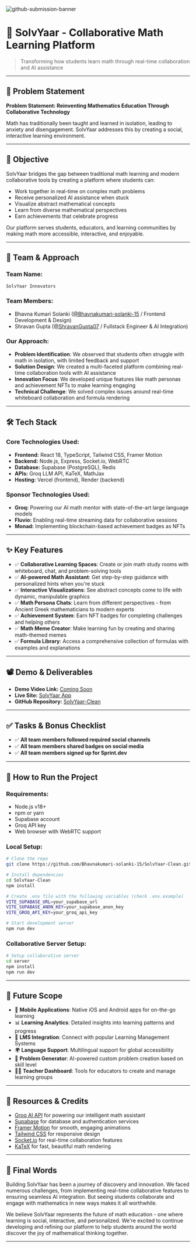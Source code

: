 ![github-submission-banner](https://placehold.co/1200x300/3B82F6/FFFFFF?text=HackHazards+2025+-+SolvYaar+Submission)

# 🚀 SolvYaar - Collaborative Math Learning Platform

> Transforming how students learn math through real-time collaboration and AI assistance

---

## 📌 Problem Statement

**Problem Statement: Reinventing Mathematics Education Through Collaborative Technology**

Math has traditionally been taught and learned in isolation, leading to anxiety and disengagement. SolvYaar addresses this by creating a social, interactive learning environment.

---

## 🎯 Objective

SolvYaar bridges the gap between traditional math learning and modern collaborative tools by creating a platform where students can:
- Work together in real-time on complex math problems
- Receive personalized AI assistance when stuck
- Visualize abstract mathematical concepts
- Learn from diverse mathematical perspectives
- Earn achievements that celebrate progress

Our platform serves students, educators, and learning communities by making math more accessible, interactive, and enjoyable.

---

## 🧠 Team & Approach

### Team Name:

`SolvYaar Innovators`

### Team Members:

* Bhavna Kumari Solanki ([@Bhavnakumari-solanki-15](https://github.com/Bhavnakumari-solanki-15) / Frontend Development & Design)
* Shravan Gupta ([@ShravanGupta07](https://github.com/ShravanGupta07) / Fullstack Engineer & AI Integration)

### Our Approach:

* **Problem Identification**: We observed that students often struggle with math in isolation, with limited feedback and support
* **Solution Design**: We created a multi-faceted platform combining real-time collaboration tools with AI assistance
* **Innovation Focus**: We developed unique features like math personas and achievement NFTs to make learning engaging
* **Technical Challenge**: We solved complex issues around real-time whiteboard collaboration and formula rendering

---

## 🛠️ Tech Stack

### Core Technologies Used:

* **Frontend:** React 18, TypeScript, Tailwind CSS, Framer Motion
* **Backend:** Node.js, Express, Socket.io, WebRTC
* **Database:** Supabase (PostgreSQL), Redis
* **APIs:** Groq LLM API, KaTeX, MathJax
* **Hosting:** Vercel (frontend), Render (backend)

### Sponsor Technologies Used:

* **Groq:** Powering our AI math mentor with state-of-the-art large language models
* **Fluvio:** Enabling real-time streaming data for collaborative sessions
* **Monad:** Implementing blockchain-based achievement badges as NFTs

---

## ✨ Key Features

* ✅ **Collaborative Learning Spaces**: Create or join math study rooms with whiteboard, chat, and problem-solving tools
* ✅ **AI-powered Math Assistant**: Get step-by-step guidance with personalized hints when you're stuck
* ✅ **Interactive Visualizations**: See abstract concepts come to life with dynamic, manipulable graphics
* ✅ **Math Persona Chats**: Learn from different perspectives - from Ancient Greek mathematicians to modern experts
* ✅ **Achievement System**: Earn NFT badges for completing challenges and helping others
* ✅ **Math Meme Creator**: Make learning fun by creating and sharing math-themed memes
* ✅ **Formula Library**: Access a comprehensive collection of formulas with examples and explanations

---

## 📽️ Demo & Deliverables

* **Demo Video Link:** [Coming Soon](https://youtu.be/)
* **Live Site:** [SolvYaar App](https://solvyaar.vercel.app)
* **GitHub Repository:** [SolvYaar-Clean](https://github.com/Bhavnakumari-solanki-15/SolvYaar-Clean)

---

## ✅ Tasks & Bonus Checklist

* ✅ **All team members followed required social channels**
* ✅ **All team members shared badges on social media**
* ✅ **All team members signed up for Sprint.dev**

---

## 🧪 How to Run the Project

### Requirements:

* Node.js v18+
* npm or yarn
* Supabase account
* Groq API key
* Web browser with WebRTC support

### Local Setup:

```bash
# Clone the repo
git clone https://github.com/Bhavnakumari-solanki-15/SolvYaar-Clean.git

# Install dependencies
cd SolvYaar-Clean
npm install

# Create .env file with the following variables (check .env.example)
VITE_SUPABASE_URL=your_supabase_url
VITE_SUPABASE_ANON_KEY=your_supabase_anon_key
VITE_GROQ_API_KEY=your_groq_api_key

# Start development server
npm run dev
```

### Collaborative Server Setup:

```bash
# Setup collaborative server
cd server
npm install
npm run dev
```

---

## 🧬 Future Scope

* 📱 **Mobile Applications**: Native iOS and Android apps for on-the-go learning
* 📊 **Learning Analytics**: Detailed insights into learning patterns and progress
* 🏫 **LMS Integration**: Connect with popular Learning Management Systems
* 🌍 **Language Support**: Multilingual support for global accessibility
* 🧩 **Problem Generator**: AI-powered custom problem creation based on skill level
* 👨‍🏫 **Teacher Dashboard**: Tools for educators to create and manage learning groups

---

## 📎 Resources & Credits

* [Groq AI API](https://groq.com/) for powering our intelligent math assistant
* [Supabase](https://supabase.com/) for database and authentication services
* [Framer Motion](https://www.framer.com/motion/) for smooth, engaging animations
* [Tailwind CSS](https://tailwindcss.com/) for responsive design
* [Socket.io](https://socket.io/) for real-time collaboration features
* [KaTeX](https://katex.org/) for fast, beautiful math rendering

---

## 🏁 Final Words

Building SolvYaar has been a journey of discovery and innovation. We faced numerous challenges, from implementing real-time collaborative features to ensuring seamless AI integration. But seeing students collaborate and engage with mathematics in new ways makes it all worthwhile.

We believe SolvYaar represents the future of math education - one where learning is social, interactive, and personalized. We're excited to continue developing and refining our platform to help students around the world discover the joy of mathematical thinking together.

---
